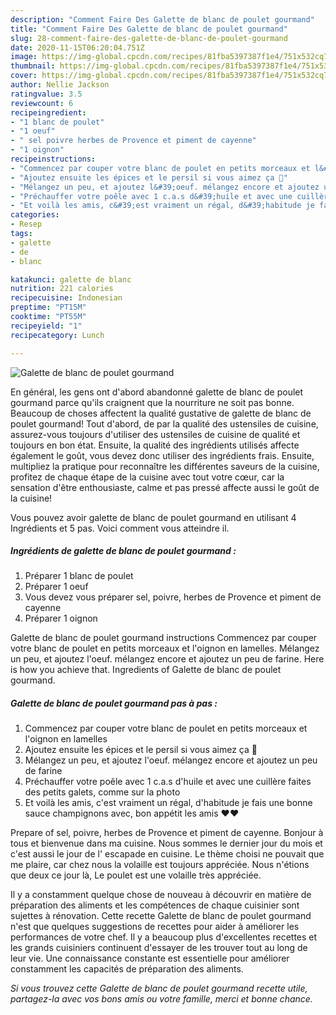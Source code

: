 ```yaml
---
description: "Comment Faire Des Galette de blanc de poulet gourmand"
title: "Comment Faire Des Galette de blanc de poulet gourmand"
slug: 28-comment-faire-des-galette-de-blanc-de-poulet-gourmand
date: 2020-11-15T06:20:04.751Z
image: https://img-global.cpcdn.com/recipes/81fba5397387f1e4/751x532cq70/galette-de-blanc-de-poulet-gourmand-photo-principale-de-la-recette.jpg
thumbnail: https://img-global.cpcdn.com/recipes/81fba5397387f1e4/751x532cq70/galette-de-blanc-de-poulet-gourmand-photo-principale-de-la-recette.jpg
cover: https://img-global.cpcdn.com/recipes/81fba5397387f1e4/751x532cq70/galette-de-blanc-de-poulet-gourmand-photo-principale-de-la-recette.jpg
author: Nellie Jackson
ratingvalue: 3.5
reviewcount: 6
recipeingredient:
- "1 blanc de poulet"
- "1 oeuf"
- " sel poivre herbes de Provence et piment de cayenne"
- "1 oignon"
recipeinstructions:
- "Commencez par couper votre blanc de poulet en petits morceaux et l&#39;oignon en lamelles"
- "Ajoutez ensuite les épices et le persil si vous aimez ça 🤩"
- "Mélangez un peu, et ajoutez l&#39;oeuf. mélangez encore et ajoutez un peu de farine"
- "Préchauffer votre poêle avec 1 c.a.s d&#39;huile et avec une cuillère faites des petits galets, comme sur la photo"
- "Et voilà les amis, c&#39;est vraiment un régal, d&#39;habitude je fais une bonne sauce champignons avec, bon appétit les amis ❤❤"
categories:
- Resep
tags:
- galette
- de
- blanc

katakunci: galette de blanc 
nutrition: 221 calories
recipecuisine: Indonesian
preptime: "PT15M"
cooktime: "PT55M"
recipeyield: "1"
recipecategory: Lunch

---
```



![Galette de blanc de poulet gourmand](https://img-global.cpcdn.com/recipes/81fba5397387f1e4/751x532cq70/galette-de-blanc-de-poulet-gourmand-photo-principale-de-la-recette.jpg)

En général, les gens ont d'abord abandonné galette de blanc de poulet gourmand parce qu'ils craignent que la nourriture ne soit pas bonne. Beaucoup de choses affectent la qualité gustative de galette de blanc de poulet gourmand! Tout d'abord, de par la qualité des ustensiles de cuisine, assurez-vous toujours d'utiliser des ustensiles de cuisine de qualité et toujours en bon état. Ensuite, la qualité des ingrédients utilisés affecte également le goût, vous devez donc utiliser des ingrédients frais. Ensuite, multipliez la pratique pour reconnaître les différentes saveurs de la cuisine, profitez de chaque étape de la cuisine avec tout votre cœur, car la sensation d'être enthousiaste, calme et pas pressé affecte aussi le goût de la cuisine!

<!--inarticleads1-->

Vous pouvez avoir galette de blanc de poulet gourmand en utilisant 4 Ingrédients et 5 pas. Voici comment vous atteindre il.

##### Ingrédients de galette de blanc de poulet gourmand :

1. Préparer 1 blanc de poulet
1. Préparer 1 oeuf
1. Vous devez vous préparer  sel, poivre, herbes de Provence et piment de cayenne
1. Préparer 1 oignon


Galette de blanc de poulet gourmand instructions Commencez par couper votre blanc de poulet en petits morceaux et l&#39;oignon en lamelles. Mélangez un peu, et ajoutez l&#39;oeuf. mélangez encore et ajoutez un peu de farine. Here is how you achieve that. Ingredients of Galette de blanc de poulet gourmand. 

<!--inarticleads2-->

##### Galette de blanc de poulet gourmand pas à pas :

1. Commencez par couper votre blanc de poulet en petits morceaux et l&#39;oignon en lamelles
1. Ajoutez ensuite les épices et le persil si vous aimez ça 🤩
1. Mélangez un peu, et ajoutez l&#39;oeuf. mélangez encore et ajoutez un peu de farine
1. Préchauffer votre poêle avec 1 c.a.s d&#39;huile et avec une cuillère faites des petits galets, comme sur la photo
1. Et voilà les amis, c&#39;est vraiment un régal, d&#39;habitude je fais une bonne sauce champignons avec, bon appétit les amis ❤❤


Prepare of sel, poivre, herbes de Provence et piment de cayenne. Bonjour à tous et bienvenue dans ma cuisine. Nous sommes le dernier jour du mois et c&#39;est aussi le jour de l&#39; escapade en cuisine. Le thème choisi ne pouvait que me plaire, car chez nous la volaille est toujours appréciée. Nous n&#39;étions que deux ce jour là, Le poulet est une volaille très appréciée. 

<!--inarticleads1-->

<p>
Il y a constamment quelque chose de nouveau à découvrir en matière de préparation des aliments et les compétences de chaque cuisinier sont sujettes à rénovation. Cette recette Galette de blanc de poulet gourmand n'est que quelques suggestions de recettes pour aider à améliorer les performances de votre chef. Il y a beaucoup plus d'excellentes recettes et les grands cuisiniers continuent d'essayer de les trouver tout au long de leur vie. Une connaissance constante est essentielle pour améliorer constamment les capacités de préparation des aliments.
</p>

<p>
<i>Si vous trouvez cette Galette de blanc de poulet gourmand recette utile, partagez-la avec vos bons amis ou votre famille, merci et bonne chance.</i>
</p>
